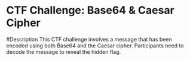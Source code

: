 # CTF Challenge: Base64 & Caesar Cipher

#Description
This CTF challenge involves a message that has been encoded using both Base64 and the Caesar cipher. Participants need to decode the message to reveal the hidden flag.
